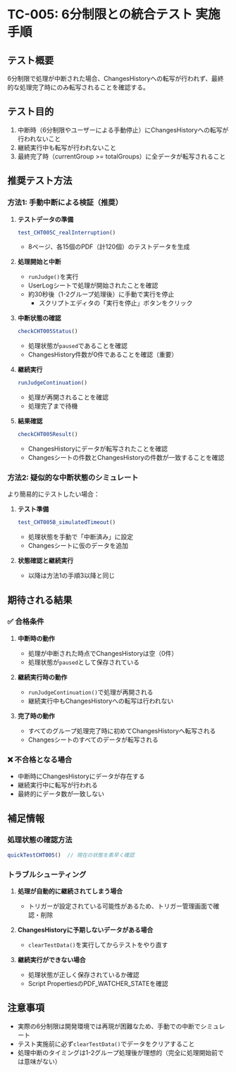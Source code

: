 # TC-005: 6分制限との統合テスト 実施手順

## テスト概要
6分制限で処理が中断された場合、ChangesHistoryへの転写が行われず、最終的な処理完了時にのみ転写されることを確認する。

## テスト目的
1. 中断時（6分制限やユーザーによる手動停止）にChangesHistoryへの転写が行われないこと
2. 継続実行中も転写が行われないこと
3. 最終完了時（currentGroup >= totalGroups）に全データが転写されること

## 推奨テスト方法

### 方法1: 手動中断による検証（推奨）

1. **テストデータの準備**
   ```javascript
   test_CHT005C_realInterruption()
   ```
   - 8ページ、各15個のPDF（計120個）のテストデータを生成

2. **処理開始と中断**
   - `runJudge()`を実行
   - UserLogシートで処理が開始されたことを確認
   - 約30秒後（1-2グループ処理後）に手動で実行を停止
     - スクリプトエディタの「実行を停止」ボタンをクリック

3. **中断状態の確認**
   ```javascript
   checkCHT005Status()
   ```
   - 処理状態が`paused`であることを確認
   - ChangesHistory件数が0件であることを確認（重要）

4. **継続実行**
   ```javascript
   runJudgeContinuation()
   ```
   - 処理が再開されることを確認
   - 処理完了まで待機

5. **結果確認**
   ```javascript
   checkCHT005Result()
   ```
   - ChangesHistoryにデータが転写されたことを確認
   - Changesシートの件数とChangesHistoryの件数が一致することを確認

### 方法2: 疑似的な中断状態のシミュレート

より簡易的にテストしたい場合：

1. **テスト準備**
   ```javascript
   test_CHT005B_simulatedTimeout()
   ```
   - 処理状態を手動で「中断済み」に設定
   - Changesシートに仮のデータを追加

2. **状態確認と継続実行**
   - 以降は方法1の手順3以降と同じ

## 期待される結果

### ✅ 合格条件
1. **中断時の動作**
   - 処理が中断された時点でChangesHistoryは空（0件）
   - 処理状態が`paused`として保存されている

2. **継続実行時の動作**
   - `runJudgeContinuation()`で処理が再開される
   - 継続実行中もChangesHistoryへの転写は行われない

3. **完了時の動作**
   - すべてのグループ処理完了時に初めてChangesHistoryへ転写される
   - Changesシートのすべてのデータが転写される

### ❌ 不合格となる場合
- 中断時にChangesHistoryにデータが存在する
- 継続実行中に転写が行われる
- 最終的にデータ数が一致しない

## 補足情報

### 処理状態の確認方法
```javascript
quickTestCHT005()  // 現在の状態を素早く確認
```

### トラブルシューティング
1. **処理が自動的に継続されてしまう場合**
   - トリガーが設定されている可能性があるため、トリガー管理画面で確認・削除

2. **ChangesHistoryに予期しないデータがある場合**
   - `clearTestData()`を実行してからテストをやり直す

3. **継続実行ができない場合**
   - 処理状態が正しく保存されているか確認
   - Script PropertiesのPDF_WATCHER_STATEを確認

## 注意事項
- 実際の6分制限は開発環境では再現が困難なため、手動での中断でシミュレート
- テスト実施前に必ず`clearTestData()`でデータをクリアすること
- 処理中断のタイミングは1-2グループ処理後が理想的（完全に処理開始前では意味がない）